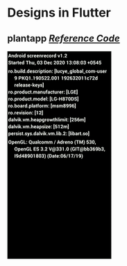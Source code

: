# Designs in Flutter

## plantapp *[Reference Code](https://github.com/abuanwar072/Plant-App-Flutter-UI)*
![](assets/finalOutput/plant-ui.gif)
